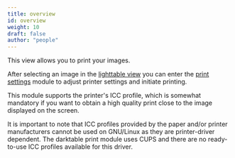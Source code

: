 ```yaml
---
title: overview
id: overview
weight: 10
draft: false
author: "people"
---
```


This view allows you to print your images. 

After selecting an image in the [lighttable view](../lighttable/_index.md) you can enter the [print settings](../module-reference/utility-modules/print/print-settings.md) module to adjust printer settings and initiate printing.

This module supports the printer's ICC profile, which is somewhat mandatory if you want to obtain a high quality print close to the image displayed on the screen.

It is important to note that ICC profiles provided by the paper and/or printer manufacturers cannot be used on GNU/Linux as they are printer-driver dependent. The darktable print module uses CUPS and there are no ready-to-use ICC profiles available for this driver.
